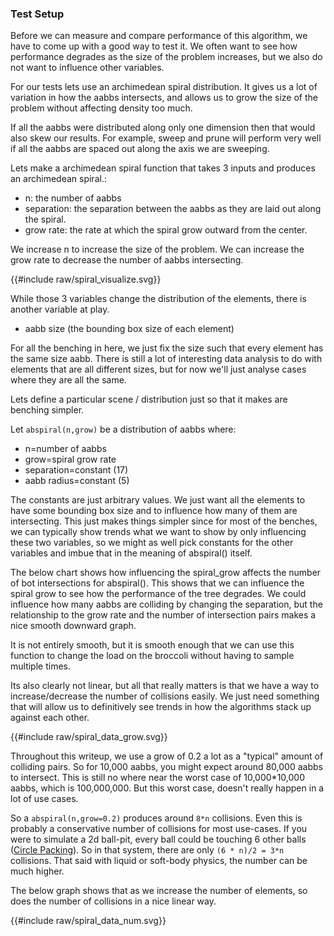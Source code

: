 ### Test Setup

Before we can measure and compare performance of this algorithm, we have to come up with a good way to test it. We often want to see how performance degrades as the size of the problem increases, but we also do not want to influence other variables.

For our tests lets use an archimedean spiral distribution. It gives us a lot of variation in how the aabbs intersects, and allows us to grow the size of the problem without affecting density too much. 

If all the aabbs were distributed along only one dimension then that would also skew our results. For example, sweep and prune will perform very well if all the aabbs are spaced out along the axis we are sweeping.

Lets make a archimedean spiral function that takes 3 inputs and produces an archimedean spiral.: 
* n: the number of aabbs
* separation: the separation between the aabbs as they are laid out along the spiral.
* grow rate: the rate at which the spiral grow outward from the center.

We increase n to increase the size of the problem.
We can increase the grow rate to decrease the number of aabbs intersecting.



<link rel="stylesheet" href="css/poloto.css">
{{#include raw/spiral_visualize.svg}}


While those 3 variables change the distribution of the elements, there is another variable at play.

* aabb size (the bounding box size of each element)

For all the benching in here, we just fix the size such that every element has the same size aabb. There is still a lot of interesting data analysis to do with elements that are all different sizes, but for now we'll just analyse cases where they are all the same.

Lets define a particular scene / distribution just so that it makes are benching simpler.

Let `abspiral(n,grow)` be a distribution of aabbs where:
* n=number of aabbs
* grow=spiral grow rate
* separation=constant (17)
* aabb radius=constant (5)

The constants are just arbitrary values. We just want all the elements to have some bounding box size and to influence how many of them are intersecting. This just makes things simpler since for most of the benches, we can typically show trends what we want to show by only influencing these two variables, so we might as well pick constants for the other variables and imbue that in the meaning of abspiral() itself.

The below chart shows how influencing the spiral_grow affects the number of bot intersections for abspiral(). This shows that we can influence the spiral grow to see how the performance of the tree degrades. We could influence how many aabbs are colliding by changing the separation, but the relationship to the grow rate and the number of intersection pairs makes a nice smooth downward graph.

It is not entirely smooth, but it is smooth enough that we can use this function to change the load on the broccoli without having to sample multiple times.

Its also clearly not linear, but all that really matters is that we have a way to increase/decrease
the number of collisions easily. We just need something that will allow us to definitively see
trends in how the algorithms stack up against each other.



{{#include raw/spiral_data_grow.svg}}

Throughout this writeup, we use a grow of 0.2 a lot as a "typical" amount of colliding pairs.
So for 10,000 aabbs, you might expect around 80,000 aabbs to intersect. This is still no where
near the worst case of 10,000*10,000 aabbs, which is 100,000,000. But this worst case, doesn't really 
happen in a lot of use cases.

So a `abspiral(n,grow=0.2)` produces around `8*n` collisions. Even this is probably a conservative number of collisions
for most use-cases. If you were to simulate a 2d ball-pit, every ball could be touching 6 other balls ([Circle Packing](https://en.wikipedia.org/wiki/Circle_packing)). So in that system, there are only `(6 * n)/2 = 3*n` collisions. That said with liquid or soft-body physics, the number can be much higher.

The below graph shows that as we increase the number of elements, so does the number of collisions in a nice
linear way.



<link rel="stylesheet" href="css/poloto.css">


{{#include raw/spiral_data_num.svg}}

